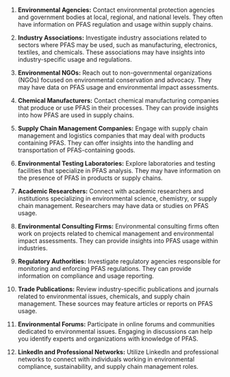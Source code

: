 1.  **Environmental Agencies:** Contact environmental protection agencies and government bodies at local, regional, and national levels. They often have information on PFAS regulation and usage within supply chains.
    
2.  **Industry Associations:** Investigate industry associations related to sectors where PFAS may be used, such as manufacturing, electronics, textiles, and chemicals. These associations may have insights into industry-specific usage and regulations.
    
3.  **Environmental NGOs:** Reach out to non-governmental organizations (NGOs) focused on environmental conservation and advocacy. They may have data on PFAS usage and environmental impact assessments.
    
4.  **Chemical Manufacturers:** Contact chemical manufacturing companies that produce or use PFAS in their processes. They can provide insights into how PFAS are used in supply chains.
    
5.  **Supply Chain Management Companies:** Engage with supply chain management and logistics companies that may deal with products containing PFAS. They can offer insights into the handling and transportation of PFAS-containing goods.
    
6.  **Environmental Testing Laboratories:** Explore laboratories and testing facilities that specialize in PFAS analysis. They may have information on the presence of PFAS in products or supply chains.
    
7.  **Academic Researchers:** Connect with academic researchers and institutions specializing in environmental science, chemistry, or supply chain management. Researchers may have data or studies on PFAS usage.
    
8.  **Environmental Consulting Firms:** Environmental consulting firms often work on projects related to chemical management and environmental impact assessments. They can provide insights into PFAS usage within industries.
    
9.  **Regulatory Authorities:** Investigate regulatory agencies responsible for monitoring and enforcing PFAS regulations. They can provide information on compliance and usage reporting.
    
10.  **Trade Publications:** Review industry-specific publications and journals related to environmental issues, chemicals, and supply chain management. These sources may feature articles or reports on PFAS usage.
    
11.  **Environmental Forums:** Participate in online forums and communities dedicated to environmental issues. Engaging in discussions can help you identify experts and organizations with knowledge of PFAS.
    
12.  **LinkedIn and Professional Networks:** Utilize LinkedIn and professional networks to connect with individuals working in environmental compliance, sustainability, and supply chain management roles.
<!--stackedit_data:
eyJoaXN0b3J5IjpbMTY0MDQwMTk1NF19
-->